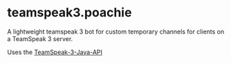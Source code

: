 # teamspeak3.poachie
A lightweight teamspeak 3 bot for custom temporary channels for clients on a TeamSpeak 3 server.

Uses the [TeamSpeak-3-Java-API](https://github.com/TheHolyWaffle/TeamSpeak-3-Java-API)
